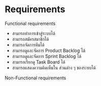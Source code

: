 Requirements
================

Functional requirements

 - สามารถทำการเข้าสู่ระบบได้
 - สามารถสมัครสมาชิกได้
 - สามารถจัดการทีมได้
 - สามารถดูและจัดการ Product Backlog ได้
 - สามารถดูและจัดการ Sprint Backlog ได้
 - สามารถเรียกดู Task Board ได้
 - สามารถแสดงความคิดเห็นใน ส่วนต่าง ๆ ของระบบได้
 
Non-Functional requirements
